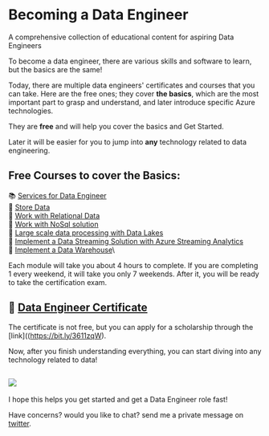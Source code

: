# Becoming a Data Engineer
A comprehensive collection of educational content for aspiring Data Engineers 

To become a data engineer, there are various skills and software to learn, but the basics are the same!

Today, there are multiple data engineers' certificates and courses that you can take.
Here are the free ones; they cover **the basics**, which are the most important part to grasp and understand, and later introduce specific Azure technologies.

They are **free** and will help you cover the basics and Get Started.

Later it will be easier for you to jump into **any** technology related to data engineering.

## Free Courses to cover the Basics:

📚 [Services for Data Engineer](https://bit.ly/2RXJ12Z)\
📓 [Store Data](https://bit.ly/3hP8K87)\
📙 [Work with Relational Data](https://bit.ly/2FLpDna)\
📒 [Work with NoSql solution](https://bit.ly/3kEzh9N)\
📘 [Large scale data processing with Data Lakes](https://bit.ly/33S8nF0)\
📗 [Implement a Data Streaming Solution with Azure Streaming Analytics](https://bit.ly/3mME5Mz)\
📕 [Implement a Data Warehouse](bit.ly/3iKhVYJ)\


Each module will take you about 4 hours to complete. If you are completing 1 every weekend, it will take you only 7 weekends.
After it, you will be ready to take the certification exam. 

🏅 [Data Engineer Certificate](https://bit.ly/3611zqW) 
------
The certificate is not free, but you can apply for a scholarship through the [link]((https://bit.ly/3611zqW). 


Now, after you finish understanding everything, you can start diving into any technology related to data!


![](https://media.giphy.com/media/4FQMuOKR6zQRO/giphy.gif)
------
I hope this helps you get started and get a Data Engineer role fast! 

Have concerns? would you like to chat? send me a private message on [twitter](https://twitter.com/AdiPolak).

